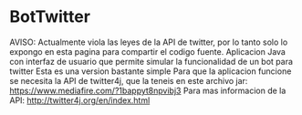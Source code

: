 # BotTwitter
AVISO: Actualmente viola las leyes de la API de twitter, por lo tanto solo lo expongo en esta pagina para compartir el codigo fuente.  Aplicacion Java con interfaz de usuario que permite simular la funcionalidad de un bot para twitter Esta es una version bastante simple
Para que la aplicacion funcione se necesita la API de twitter4j, que la teneis en este archivo jar:
https://www.mediafire.com/?1bappyt8npvibj3
Para mas informacion de la API: http://twitter4j.org/en/index.html
